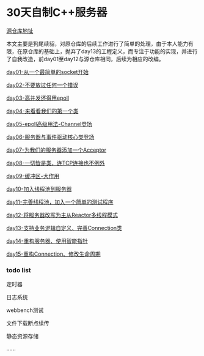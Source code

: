 # 30天自制C++服务器

[源仓库地址](https://github.com/yuesong-feng/30dayMakeCppServer/)

本文主要是狗尾续貂，对原仓库的后续工作进行了简单的处理，由于本人能力有限，在原仓库的基础上，抛弃了day13的工程定义，而专注于功能的实现，并进行了自我改造，前day01至day12与源仓库相同，后续为相应的改编。

[day01-从一个最简单的socket开始](https://github.com/Wlgls/30daysCppWebServer/blob/main/day01-从一个最简单的socket开始.md)

[day02-不要放过任何一个错误](https://github.com/Wlgls/30daysCppWebServer/blob/main/day02-不要放过任何一个错误.md)

[day03-高并发还得用epoll](https://github.com/Wlgls/30daysCppWebServer/blob/main/day03-高并发还得用epoll.md)

[day04-来看看我们的第一个类](https://github.com/Wlgls/30daysCppWebServer/blob/main/day04-来看看我们的第一个类.md)

[day05-epoll高级用法-Channel登场](https://github.com/Wlgls/30daysCppWebServer/blob/main/day05-epoll高级用法-Channel登场.md)

[day06-服务器与事件驱动核心类登场](https://github.com/Wlgls/30daysCppWebServer/blob/main/day06-服务器与事件驱动核心类登场.md)

[day07-为我们的服务器添加一个Acceptor](https://github.com/Wlgls/30daysWebCppServer/blob/main/day07-为我们的服务器添加一个Acceptor.md)

[day08-一切皆是类，连TCP连接也不例外](https://github.com/Wlgls/30daysCppWebServer/blob/main/day08-一切皆是类，连TCP连接也不例外.md)

[day09-缓冲区-大作用](https://github.com/Wlgls/30daysCppWebServer/blob/main/day09-缓冲区-大作用.md)

[day10-加入线程池到服务器](https://github.com/Wlgls/30daysCppWebServer/blob/main/day10-加入线程池到服务器.md)

[day11-完善线程池，加入一个简单的测试程序](https://github.com/Wlgls/30daysCppWebServer/blob/main/day11-完善线程池，加入一个简单的测试程序.md)

[day12-将服务器改写为主从Reactor多线程模式](https://github.com/Wlgls/30daysCppWebServer/blob/main/day12-将服务器改写为主从Reactor多线程模式.md)

[day13-支持业务逻辑自定义、完善Connection类](https://github.com/Wlgls/30daysCppWebServer/blob/main/day13-支持业务逻辑自定义、完善Connection类.md)

[day14-重构服务器、使用智能指针](https://github.com/Wlgls/30daysCppWebServer/blob/main/day14-重构服务器、使用智能指针.md)

[day15-重构Connection、修改生命周期](https://github.com/Wlgls/30daysCppWebServer/blob/main/day15-重构Connection、修改生命周期.md)

### todo list

定时器

日志系统

webbench测试

文件下载断点续传

静态资源存储

......
